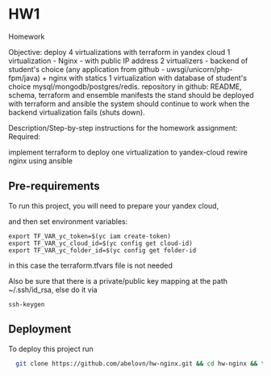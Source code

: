 
# HW1 

Homework

Objective:
deploy 4 virtualizations with terraform in yandex cloud
1 virtualization - Nginx - with public IP address
2 virtualizers - backend of student's choice (any application from github - uwsgi/unicorn/php-fpm/java) + nginx with statics
1 virtualization with database of student's choice mysql/mongodb/postgres/redis.
repository in github: README, schema, terraform and ensemble manifests
the stand should be deployed with terraform and ansible
the system should continue to work when the backend virtualization fails (shuts down).

Description/Step-by-step instructions for the homework assignment:
Required:

implement terraform to deploy one virtualization to yandex-cloud
rewire nginx using ansible




## Pre-requirements

To run this project, you will need to prepare your yandex cloud, 


and then set environment variables:
```
export TF_VAR_yc_token=$(yc iam create-token)
export TF_VAR_yc_cloud_id=$(yc config get cloud-id)
export TF_VAR_yc_folder_id=$(yc config get folder-id
```
in this case the terraform.tfvars file is not needed


Also be sure that there is a private/public key mapping at the path ~/.ssh/id_rsa,
else do it via 
```
ssh-keygen
```



## Deployment

To deploy this project run

```bash
  git clone https://github.com/abelovn/hw-nginx.git && cd hw-nginx && terraform init && terraform plan && terraform apply  -auto-approve
```



